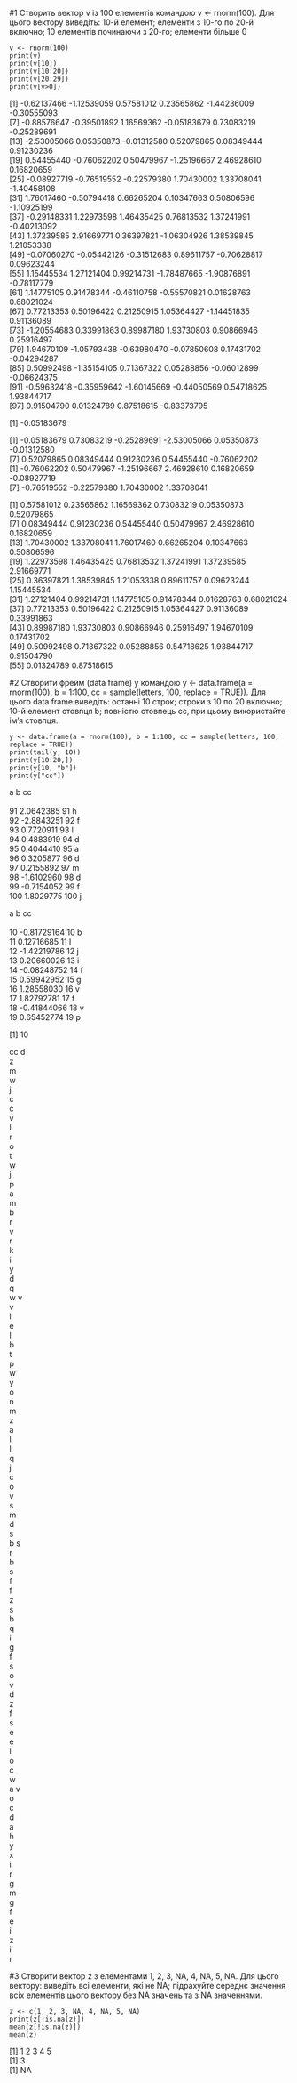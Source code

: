 #1 Створить вектор v із 100 елементів командою v <- rnorm(100). Для цього вектору виведіть: 10-й елемент; елементи з 10-го по 20-й включно; 10 елементів починаючи з 20-го; елементи більше 0
```{r}
v <- rnorm(100)
print(v)
print(v[10])
print(v[10:20])
print(v[20:29])
print(v[v>0])
```
  [1] -0.62137466 -1.12539059  0.57581012  0.23565862 -1.44236009 -0.30555093  
  [7] -0.88576647 -0.39501892  1.16569362 -0.05183679  0.73083219 -0.25289691  
 [13] -2.53005066  0.05350873 -0.01312580  0.52079865  0.08349444  0.91230236  
 [19]  0.54455440 -0.76062202  0.50479967 -1.25196667  2.46928610  0.16820659  
 [25] -0.08927719 -0.76519552 -0.22579380  1.70430002  1.33708041 -1.40458108  
 [31]  1.76017460 -0.50794418  0.66265204  0.10347663  0.50806596 -1.10925199  
 [37] -0.29148331  1.22973598  1.46435425  0.76813532  1.37241991 -0.40213092  
 [43]  1.37239585  2.91669771  0.36397821 -1.06304926  1.38539845  1.21053338  
 [49] -0.07060270 -0.05442126 -0.31512683  0.89611757 -0.70628817  0.09623244  
 [55]  1.15445534  1.27121404  0.99214731 -1.78487665 -1.90876891 -0.78117779  
 [61]  1.14775105  0.91478344 -0.46110758 -0.55570821  0.01628763  0.68021024  
 [67]  0.77213353  0.50196422  0.21250915  1.05364427 -1.14451835  0.91136089  
 [73] -1.20554683  0.33991863  0.89987180  1.93730803  0.90866946  0.25916497  
 [79]  1.94670109 -1.05793438 -0.63980470 -0.07850608  0.17431702 -0.04294287  
 [85]  0.50992498 -1.35154105  0.71367322  0.05288856 -0.06012899 -0.06624375  
 [91] -0.59632418 -0.35959642 -1.60145669 -0.44050569  0.54718625  1.93844717  
 [97]  0.91504790  0.01324789  0.87518615 -0.83373795  

[1] -0.05183679  

[1] -0.05183679  0.73083219 -0.25289691 -2.53005066  0.05350873 -0.01312580  
 [7]  0.52079865  0.08349444  0.91230236  0.54455440 -0.76062202  
 [1] -0.76062202  0.50479967 -1.25196667  2.46928610  0.16820659 -0.08927719  
 [7] -0.76519552 -0.22579380  1.70430002  1.33708041  
 
 [1] 0.57581012 0.23565862 1.16569362 0.73083219 0.05350873 0.52079865  
 [7] 0.08349444 0.91230236 0.54455440 0.50479967 2.46928610 0.16820659  
[13] 1.70430002 1.33708041 1.76017460 0.66265204 0.10347663 0.50806596  
[19] 1.22973598 1.46435425 0.76813532 1.37241991 1.37239585 2.91669771  
[25] 0.36397821 1.38539845 1.21053338 0.89611757 0.09623244 1.15445534  
[31] 1.27121404 0.99214731 1.14775105 0.91478344 0.01628763 0.68021024  
[37] 0.77213353 0.50196422 0.21250915 1.05364427 0.91136089 0.33991863  
[43] 0.89987180 1.93730803 0.90866946 0.25916497 1.94670109 0.17431702  
[49] 0.50992498 0.71367322 0.05288856 0.54718625 1.93844717 0.91504790  
[55] 0.01324789 0.87518615  

#2 Створити фрейм (data frame) y командою y <- data.frame(a = rnorm(100), b = 1:100, cc = sample(letters, 100, replace = TRUE)). Для цього data frame виведіть: останні 10 строк; строки з 10 по 20 включно; 10-й елемент стовпця b; повністю стовпець cc, при цьому використайте ім’я стовпця.
```{r}
y <- data.frame(a = rnorm(100), b = 1:100, cc = sample(letters, 100, replace = TRUE))
print(tail(y, 10))
print(y[10:20,])
print(y[10, "b"])
print(y["cc"])
```
a      b     cc  
<dbl> <int> <chr>  
91	2.0642385	91	h	  
92	-2.8843251	92	f	 
93	0.7720911	93	l	 
94	0.4883919	94	d	 
95	0.4044410	95	a	 
96	0.3205877	96	d	 
97	0.2155892	97	m	 
98	-1.6102960	98	d  	
99	-0.7154052	99	f	 
100	1.8029775	100	j  


a      b     cc  
<dbl> <int> <chr>  
10	-0.81729164	10	b	 
11	0.12716685	11	l	 
12	-1.42219786	12	j	 
13	0.20660026	13	i	 
14	-0.08248752	14	f	 
15	0.59942952	15	g	 
16	1.28558030	16	v	 
17	1.82792781	17	f	 
18	-0.41844066	18	v	 
19	0.65452774	19	p  

[1] 10  


cc
<chr>
d				
z				
m				
w				
j				
c				
c				
v				
l				
r				
o				
t				
w				
j				
p				
a				
m				
b				
r				
v				
r				
k				
i				
y				
d				
q				
w
v				
v				
l				
e				
l				
b				
t				
p				
w				
y				
o				
n				
m				
z				
a				
l				
l				
q				
j				
c				
o				
v				
s				
m				
d				
s				
b
s				
r				
b				
s				
f				
f				
z				
s				
b				
q				
i				
g				
f				
s				
o				
v				
d				
z				
f				
s				
e				
e				
l				
o				
c				
w				
a
v				
o				
c				
d				
a				
h				
y				
x				
i				
r				
g				
m				
g				
f				
e				
i				
z				
i				
r

#3 Створити вектор z з елементами 1, 2, 3, NA, 4, NA, 5, NA. Для цього вектору: виведіть всі елементи, які не NA; підрахуйте середнє значення всіх елементів цього вектору без NA значень та з NA значеннями.
```{r}
z <- c(1, 2, 3, NA, 4, NA, 5, NA)
print(z[!is.na(z)])
mean(z[!is.na(z)])
mean(z)
```
[1] 1 2 3 4 5  
[1] 3  
[1] NA  
